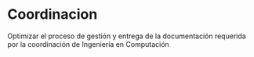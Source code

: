 # Coordinacion
Optimizar el proceso de gestión y entrega de la documentación requerida por la coordinación de Ingeniería en Computación
